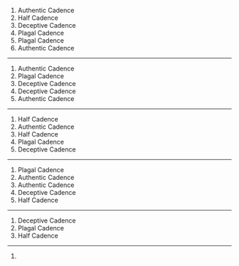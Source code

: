 1. Authentic Cadence
2. Half Cadence
3. Deceptive Cadence
4. Plagal Cadence
5. Plagal Cadence
6. Authentic Cadence
---
1. Authentic Cadence
2. Plagal Cadence
3. Deceptive Cadence
4. Deceptive Cadence
5. Authentic Cadence
---
1. Half Cadence
2. Authentic Cadence
3. Half Cadence
4. Plagal Cadence
5. Deceptive Cadence
---
1. Plagal Cadence
2. Authentic Cadence
3. Authentic Cadence
4. Deceptive Cadence
5. Half Cadence 
---
1. Deceptive Cadence
2. Plagal Cadence
3. Half Cadence
---
1. 